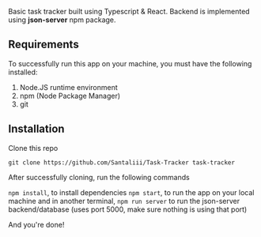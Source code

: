 Basic task tracker built using Typescript & React. Backend is implemented using <strong>json-server</strong> npm package.

## Requirements

To successfully run this app on your machine, you must have the following installed:

1. Node.JS runtime environment
2. npm (Node Package Manager)
3. git


## Installation

Clone this repo

`` git clone https://github.com/Santaliii/Task-Tracker task-tracker `` 

After successfully cloning, run the following commands

`` npm install ``, to install dependencies
`` npm start ``, to run the app on your local machine
and in another terminal, `` npm run server `` to run the json-server backend/database (uses port 5000, make sure nothing is using that port)

And you're done!
